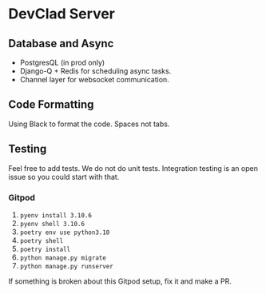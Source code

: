 # DevClad Server

## Database and Async

-   PostgresQL (in prod only)
-   Django-Q + Redis for scheduling async tasks.
-   Channel layer for websocket communication.

## Code Formatting

Using Black to format the code. Spaces not tabs.

## Testing

Feel free to add tests.
We do not do unit tests. Integration testing is an open issue so you could start with that.

### Gitpod

1. `pyenv install 3.10.6`
2. `pyenv shell 3.10.6`
3. `poetry env use python3.10`
4. `poetry shell`
5. `poetry install`
6. `python manage.py migrate`
7. `python manage.py runserver`

If something is broken about this Gitpod setup, fix it and make a PR.
